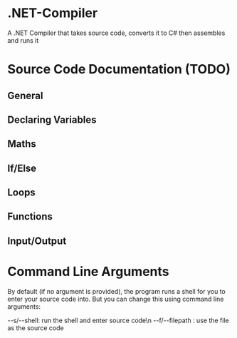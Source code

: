 # .NET-Compiler
A .NET Compiler that takes source code, converts it to C# then assembles and runs it

# Source Code Documentation (TODO)

## General

## Declaring Variables

## Maths

## If/Else

## Loops

## Functions

## Input/Output

# Command Line Arguments

By default (if no argument is provided), the program runs a shell for you to enter your source code into. But you can change this using command line arguments:

--s/--shell: run the shell and enter source code\n
--f/--filepath <path-to-file>: use the file <path-to-file> as the source code
